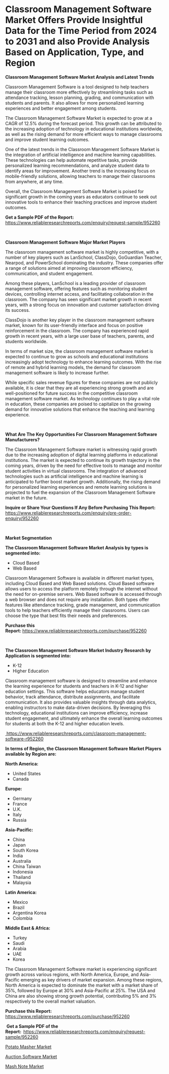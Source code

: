 <p><h1>Classroom Management Software Market Offers Provide Insightful Data for the Time Period from 2024 to 2031 and also Provide Analysis Based on Application, Type, and Region</h1></p><p><strong>Classroom Management Software Market Analysis and Latest Trends</strong></p>
<p><p>Classroom Management Software is a tool designed to help teachers manage their classroom more effectively by streamlining tasks such as attendance tracking, lesson planning, grading, and communication with students and parents. It also allows for more personalized learning experiences and better engagement among students.</p><p>The Classroom Management Software Market is expected to grow at a CAGR of 12.5% during the forecast period. This growth can be attributed to the increasing adoption of technology in educational institutions worldwide, as well as the rising demand for more efficient ways to manage classrooms and improve student learning outcomes.</p><p>One of the latest trends in the Classroom Management Software Market is the integration of artificial intelligence and machine learning capabilities. These technologies can help automate repetitive tasks, provide personalized learning recommendations, and analyze student data to identify areas for improvement. Another trend is the increasing focus on mobile-friendly solutions, allowing teachers to manage their classrooms from anywhere, at any time.</p><p>Overall, the Classroom Management Software Market is poised for significant growth in the coming years as educators continue to seek out innovative tools to enhance their teaching practices and improve student outcomes.</p></p>
<p><strong>Get a Sample PDF of the Report:&nbsp;</strong> <a href="https://www.reliableresearchreports.com/enquiry/request-sample/952260">https://www.reliableresearchreports.com/enquiry/request-sample/952260</a></p>
<p>&nbsp;</p>
<p><strong>Classroom Management Software Major Market Players</strong></p>
<p><p>The classroom management software market is highly competitive, with a number of key players such as LanSchool, ClassDojo, GoGuardian Teacher, Nearpod, and PowerSchool dominating the industry. These companies offer a range of solutions aimed at improving classroom efficiency, communication, and student engagement.</p><p>Among these players, LanSchool is a leading provider of classroom management software, offering features such as monitoring student devices, controlling internet access, and facilitating collaboration in the classroom. The company has seen significant market growth in recent years, with a strong focus on innovation and customer satisfaction driving its success.</p><p>ClassDojo is another key player in the classroom management software market, known for its user-friendly interface and focus on positive reinforcement in the classroom. The company has experienced rapid growth in recent years, with a large user base of teachers, parents, and students worldwide.</p><p>In terms of market size, the classroom management software market is expected to continue to grow as schools and educational institutions increasingly adopt technology to enhance learning outcomes. With the rise of remote and hybrid learning models, the demand for classroom management software is likely to increase further.</p><p>While specific sales revenue figures for these companies are not publicly available, it is clear that they are all experiencing strong growth and are well-positioned for future success in the competitive classroom management software market. As technology continues to play a vital role in education, these companies are poised to capitalize on the growing demand for innovative solutions that enhance the teaching and learning experience.</p></p>
<p>&nbsp;</p>
<p><strong>What Are The Key Opportunities For Classroom Management Software Manufacturers?</strong></p>
<p><p>The Classroom Management Software market is witnessing rapid growth due to the increasing adoption of digital learning platforms in educational institutions. The market is expected to continue its growth trajectory in the coming years, driven by the need for effective tools to manage and monitor student activities in virtual classrooms. The integration of advanced technologies such as artificial intelligence and machine learning is anticipated to further boost market growth. Additionally, the rising demand for personalized learning experiences and remote learning solutions is projected to fuel the expansion of the Classroom Management Software market in the future.</p></p>
<p><strong>Inquire or Share Your Questions If Any Before Purchasing This Report:</strong> <a href="https://www.reliableresearchreports.com/enquiry/pre-order-enquiry/952260">https://www.reliableresearchreports.com/enquiry/pre-order-enquiry/952260</a></p>
<p>&nbsp;</p>
<p><strong>Market Segmentation</strong></p>
<p><strong>The Classroom Management Software Market Analysis by types is segmented into:</strong></p>
<p><ul><li>Cloud Based</li><li>Web Based</li></ul></p>
<p><p>Classroom Management Software is available in different market types, including Cloud Based and Web Based solutions. Cloud Based software allows users to access the platform remotely through the internet without the need for on-premise servers. Web Based software is accessed through a web browser and does not require any installation. Both types offer features like attendance tracking, grade management, and communication tools to help teachers efficiently manage their classrooms. Users can choose the type that best fits their needs and preferences.</p></p>
<p><strong>Purchase this Report:&nbsp;</strong><a href="https://www.reliableresearchreports.com/purchase/952260">https://www.reliableresearchreports.com/purchase/952260</a></p>
<p>&nbsp;</p>
<p><strong>The Classroom Management Software Market Industry Research by Application is segmented into:</strong></p>
<p><ul><li>K-12</li><li>Higher Education</li></ul></p>
<p><p>Classroom management software is designed to streamline and enhance the learning experience for students and teachers in K-12 and higher education settings. This software helps educators manage student behavior, track attendance, distribute assignments, and facilitate communication. It also provides valuable insights through data analytics, enabling instructors to make data-driven decisions. By leveraging this technology, educational institutions can improve efficiency, increase student engagement, and ultimately enhance the overall learning outcomes for students at both the K-12 and higher education levels.</p></p>
<p><a href="https://www.reliableresearchreports.com/classroom-management-software-r952260">&nbsp;https://www.reliableresearchreports.com/classroom-management-software-r952260</a></p>
<p><strong>In terms of Region, the Classroom Management Software Market Players available by Region are:</strong></p>
<p>
    <p> <strong> North America: </strong>
        <ul>
            <li>United States</li>
            <li>Canada</li>
        </ul>
        </p> 
    <p> <strong> Europe: </strong>
        <ul>
            <li>Germany</li>
            <li>France</li>
            <li>U.K.</li>
            <li>Italy</li>
            <li>Russia</li>
        </ul>
        </p> 
    <p> <strong> Asia-Pacific: </strong>
        <ul>
            <li>China</li>
            <li>Japan</li>
            <li>South Korea</li>
            <li>India</li>
            <li>Australia</li>
            <li>China Taiwan</li>
            <li>Indonesia</li>
            <li>Thailand</li>
            <li>Malaysia</li>
        </ul>
        </p> 
    <p> <strong> Latin America: </strong>
        <ul>
            <li>Mexico</li>
            <li>Brazil</li>
            <li>Argentina Korea</li>
            <li>Colombia</li>
        </ul>
        </p> 
    <p> <strong> Middle East & Africa: </strong>
        <ul>
            <li>Turkey</li>
            <li>Saudi</li>
            <li>Arabia</li>
            <li>UAE</li>
            <li>Korea</li>
        </ul>
    </p>
    </p>
<p><p>The Classroom Management Software market is experiencing significant growth across various regions, with North America, Europe, and Asia-Pacific emerging as key drivers of market expansion. Among these regions, North America is expected to dominate the market with a market share of 35%, followed by Europe at 30% and Asia-Pacific at 25%. The USA and China are also showing strong growth potential, contributing 5% and 3% respectively to the overall market valuation.</p></p>
<p><strong>Purchase this Report: </strong><a href="https://www.reliableresearchreports.com/purchase/952260">https://www.reliableresearchreports.com/purchase/952260</a></p>
<p>&nbsp;<strong>Get a Sample PDF of the Report:&nbsp;&nbsp;</strong><a href="https://www.reliableresearchreports.com/enquiry/request-sample/952260">https://www.reliableresearchreports.com/enquiry/request-sample/952260</a></p>
<p><strong></strong></p>
<p><p><a href="https://www.linkedin.com/pulse/potato-masher-market-report-reveals-latest-trends-growth-9glvf?trackingId=Cl6qimVtNO6G8nBDt4dA0A%3D%3D">Potato Masher Market</a></p><p><a href="https://github.com/ashman753/Market-Research-Report-List-1/blob/main/auction-software-market.md">Auction Software Market</a></p><p><a href="https://www.linkedin.com/pulse/mash-note-market-analysis-sze-forecasted-period-from-2024-pxztf?trackingId=IT03TqsIwB9TLuwIyfG3Fg%3D%3D">Mash Note Market</a></p></p>